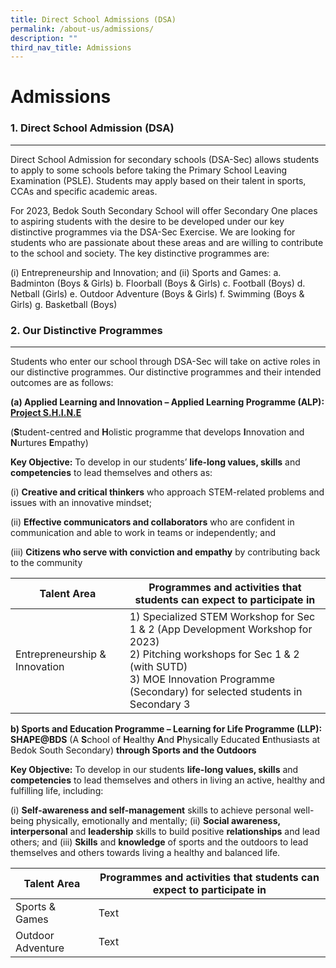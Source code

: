 ```yaml
---
title: Direct School Admissions (DSA)
permalink: /about-us/admissions/
description: ""
third_nav_title: Admissions
---
```

Admissions
==========

### 1. Direct School Admission (DSA)
------------------------------------------------------

Direct School Admission for secondary schools (DSA-Sec) allows students to apply to some schools before taking the Primary School Leaving Examination (PSLE). Students may apply based on their talent in sports, CCAs and specific academic areas.

For 2023, Bedok South Secondary School will offer Secondary One places to aspiring students with the desire to be developed under our key distinctive programmes via the DSA-Sec Exercise. We are looking for students who are passionate about these areas and are willing to contribute to the school and society. The key distinctive programmes are:

(i)	Entrepreneurship and Innovation; and
(ii)	Sports and Games: 
a.	Badminton (Boys &amp; Girls)
b.	Floorball (Boys &amp; Girls)
c.	Football (Boys)
d.	Netball (Girls)
e.	Outdoor Adventure (Boys &amp; Girls)
f.	Swimming (Boys &amp; Girls)
g.	Basketball (Boys)

### 2. Our Distinctive Programmes
------------------------------------------------------

Students who enter our school through DSA-Sec will take on active roles in our distinctive programmes. Our distinctive programmes and their intended outcomes are as follows: 

<b>(a)	Applied Learning and Innovation – Applied Learning Programme (ALP): <u>Project S.H.I.N.E </u></b>

(**S**tudent-centred and **H**olistic programme that develops **I**nnovation and **N**urtures **E**mpathy)

**Key Objective:** To develop in our students’ **life-long values, skills** and **competencies** to lead themselves and others as: 

(i)	**Creative and critical thinkers** who approach STEM-related problems and issues with an innovative mindset;

(ii)	**Effective communicators and collaborators** who are confident in communication and able to work in teams or independently; and

(iii)	**Citizens who serve with conviction and empathy** by contributing back to the community



|Talent Area| Programmes and activities that students can expect to participate in | 
| -------- | -------- | 
| Entrepreneurship &amp; Innovation     | 1)	Specialized STEM Workshop for Sec 1 &amp; 2 (App Development Workshop for 2023) <br>2)	Pitching workshops for Sec 1 &amp; 2 (with SUTD) <br> 3)	MOE Innovation Programme (Secondary) for selected students in Secondary 3  |

**b)	Sports and Education Programme – Learning for Life Programme (LLP): SHAPE@BDS** (A **S**chool of **H**ealthy **A**nd **P**hysically Educated **E**nthusiasts at Bedok South Secondary) <b>through Sports and the Outdoors </b>

**Key Objective:** To develop in our students **life-long values, skills** and **competencies** to lead themselves and others in living an active, healthy and fulfilling life, including:

(i)	**Self-awareness and self-management** skills to achieve personal well-being physically, emotionally and mentally;
(ii)	**Social awareness, interpersonal** and **leadership** skills to build positive **relationships** and lead others; and
(iii)	**Skills** and **knowledge** of sports and the outdoors to lead themselves and others towards living a healthy and balanced life.



| Talent Area | Programmes and activities that students can expect to participate in  | 
| -------- | -------- |
| Sports &amp; Games     | Text     | 
| Outdoor Adventure     | Text     | 

